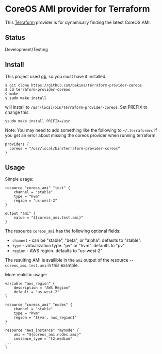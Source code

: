 # CoreOS AMI provider for Terraform

This [Terraform](http://terraform.io) provider is for dynamically finding the latest CoreOS AMI.

## Status

Development/Testing

## Install

This project used [gb](http://getgb.io), so you must have it
installed.

```shell
$ git clone https://github.com/bakins/terraform-provider-coreos
$ cd terraform-provider-coreos
$ make
$ sudo make install
```

will install to `/usr/local/bin/terraform-provider-coreos`. Set PREFIX
to change this:

```shell
$sudo make install PREFIX=/usr
```


Note: You may need to add something like the following to `~/.terraformrc` if you get an error about missing the coreos provider when running terraform:

```
providers {
  coreos = "/usr/local/bin/terraform-provider-coreos"
}
```

## Usage

Simple usage:

```
resource "coreos_ami" "test" {
    channel = "stable"
    type = "hvm"
    region = "us-west-2"
}

output "ami" {
    value = "${coreos_ami.test.ami}"
}
```

The resource `coreos_ami` has the following optional fields:

- `channel` - can be "stable", "beta", or "alpha". defaults to "stable".
- `type` - virtualization type: "pv" or "hvm". defaults to "pv".
- `region` - AWS region. defaults to "us-west-2"

The resulting AMI is availible in the `ami` output of the resource -- `coreos_ami.test.ami` in this example.

More realistic usage:

```
variable "aws_region" {
    description = "AWS Region"
    default = "us-west-2"
}

resource "coreos_ami" "nodes" {
    channel = "stable"
    type = "hvm"
    region = "${var. aws_region}"
}

resource "aws_instance" "mynode" {
    ami = "${coreos_ami.nodes.ami}"
    instance_type = "t2.medium"
...
}
```

